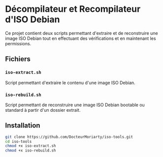 # Décompilateur et Recompilateur d'ISO Debian

Ce projet contient deux scripts permettant d'extraire et de reconstruire une image ISO Debian tout en effectuant des vérifications et en maintenant les permissions.

## Fichiers

### `iso-extract.sh`
Script permettant d'extraire le contenu d'une image ISO Debian.

### `iso-rebuild.sh`
Script permettant de reconstruire une image ISO Debian bootable ou standard à partir d'un dossier extrait.

## Installation

```bash
git clone https://github.com/DocteurMoriarty/iso-tools.git  
cd iso-tools  
chmod +x iso-extract.sh  
chmod +x iso-rebuild.sh  

